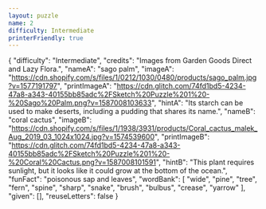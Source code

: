```yaml
---
layout: puzzle
name: 2
difficulty: Intermediate
printerFriendly: true
---
```

{
    "difficulty": "Intermediate",
    "credits": "Images from Garden Goods Direct and Lazy Flora.",
    "nameA": "sago palm",
    "imageA": "https://cdn.shopify.com/s/files/1/0212/1030/0480/products/sago_palm.jpg?v=1577191797",
    "printImageA": "https://cdn.glitch.com/74fd1bd5-4234-47a8-a343-40155bb85adc%2FSketch%20Puzzle%201%20-%20Sago%20Palm.png?v=1587008103633",
    "hintA": "Its starch can be used to make deserts, including a pudding that shares its name.",
    "nameB": "coral cactus",
    "imageB": "https://cdn.shopify.com/s/files/1/1938/3931/products/Coral_cactus_malek_Aug_2019_03_1024x1024.jpg?v=1574539600",
    "printImageB": "https://cdn.glitch.com/74fd1bd5-4234-47a8-a343-40155bb85adc%2FSketch%20Puzzle%201%20-%20Coral%20Cactus.png?v=1587008101591",
    "hintB": "This plant requires sunlight, but it looks like it could grow at the bottom of the ocean.",
    "funFact": "poisonous sap and leaves",
    "wordBank": [
        "wide",
        "pine",
        "tree",
        "fern",
        "spine",
        "sharp",
        "snake",
        "brush",
        "bulbus",
        "crease",
        "yarrow"
    ],
    "given": [],
    "reuseLetters": false
}